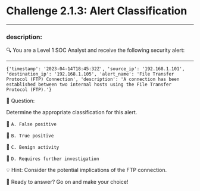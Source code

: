 # **Challenge 2.1.3: Alert Classification**

---

### **description:**

🔍 You are a Level 1 SOC Analyst and receive the following security alert:

---
```plaintext
{'timestamp': '2023-04-14T18:45:32Z', 'source_ip': '192.168.1.101', 'destination_ip': '192.168.1.105', 'alert_name': 'File Transfer Protocol (FTP) Connection', 'description': 'A connection has been established between two internal hosts using the File Transfer Protocol (FTP).'}
```
🤔 Question:

Determine the appropriate classification for this alert.

🔘 ```A. False positive```

🔘 ```B. True positive```

🔘 ```C. Benign activity```

🔘 ```D. Requires further investigation```

💡 Hint: Consider the potential implications of the FTP connection.

🚀 Ready to answer? Go on and make your choice!